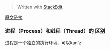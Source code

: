 


> Written with [StackEdit](https://stackedit.io/).

 [原文链接](https://www.journaldev.com/1162/java-multithreading-concurrency-interview-questions-answers#process-vs-thread)

### 进程（Process）和线程（Thread）的 区别
进程是一个独立的执行环境，可以kan'z
<!--stackedit_data:
eyJoaXN0b3J5IjpbLTE1NDU5NDI0NDddfQ==
-->